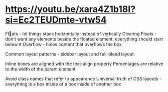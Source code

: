 # https://youtu.be/xara4Z1b18I?si=Ec2TEUDmte-vtw54
Fl🎈ats - let things stack horizontally instead of vertically
Clearing Floats - don't want any elements beside the floated element; everything should start below it
Overflow - hides content that overflows the box

Common layout patterns - sidebar layout and full-bleed layout

Inline boxes are aligned with the text-align property
Percentages are relative to the width of the parent element

Avoid class names that refer to appearance
Universal truth of CSS layouts - everything is a box inside of a box inside of another box
